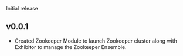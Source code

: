Initial release

## v0.0.1

- Created Zookeeper Module to launch Zookeeper cluster along with Exhibitor to manage the 
  Zookeeper Ensemble. 

